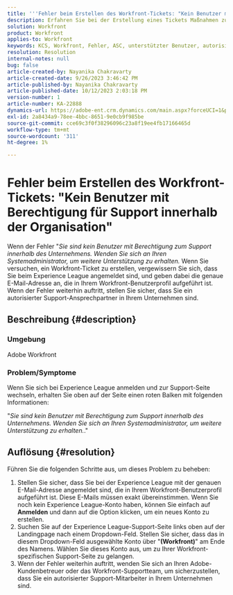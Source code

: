 ```yaml
---
title: '''Fehler beim Erstellen des Workfront-Tickets: "Kein Benutzer mit Berechtigung für Support innerhalb der Organisation"'
description: Erfahren Sie bei der Erstellung eines Tickets Maßnahmen zur Behebung des Workfront-Fehlers "Sie sind kein Benutzer mit Berechtigung im Unternehmen". Bestätigen Sie die E-Mail-Adresse.
solution: Workfront
product: Workfront
applies-to: Workfront
keywords: KCS, Workfront, Fehler, ASC, unterstützter Benutzer, autorisierter Support-Kontakt
resolution: Resolution
internal-notes: null
bug: false
article-created-by: Nayanika Chakravarty
article-created-date: 9/26/2023 3:46:42 PM
article-published-by: Nayanika Chakravarty
article-published-date: 10/12/2023 2:03:18 PM
version-number: 1
article-number: KA-22888
dynamics-url: https://adobe-ent.crm.dynamics.com/main.aspx?forceUCI=1&pagetype=entityrecord&etn=knowledgearticle&id=3170cadd-835c-ee11-be6f-6045bd006149
exl-id: 2a8434a9-78ee-4bbc-8651-9e0cb9f985be
source-git-commit: cce69c3f0f38296096c23a8f19ee4fb17166465d
workflow-type: tm+mt
source-wordcount: '311'
ht-degree: 1%

---
```


# Fehler beim Erstellen des Workfront-Tickets: &quot;Kein Benutzer mit Berechtigung für Support innerhalb der Organisation&quot;


Wenn der Fehler &quot;*Sie sind kein Benutzer mit Berechtigung zum Support innerhalb des Unternehmens. Wenden Sie sich an Ihren Systemadministrator, um weitere Unterstützung zu erhalten.* Wenn Sie versuchen, ein Workfront-Ticket zu erstellen, vergewissern Sie sich, dass Sie beim Experience League angemeldet sind, und geben dabei die genaue E-Mail-Adresse an, die in Ihrem Workfront-Benutzerprofil aufgeführt ist. Wenn der Fehler weiterhin auftritt, stellen Sie sicher, dass Sie ein autorisierter Support-Ansprechpartner in Ihrem Unternehmen sind.

## Beschreibung {#description}


### Umgebung

Adobe Workfront

### Problem/Symptome

Wenn Sie sich bei Experience League anmelden und zur Support-Seite wechseln, erhalten Sie oben auf der Seite einen roten Balken mit folgenden Informationen:

&quot;*Sie sind kein Benutzer mit Berechtigung zum Support innerhalb des Unternehmens. Wenden Sie sich an Ihren Systemadministrator, um weitere Unterstützung zu erhalten.*.&quot;


## Auflösung {#resolution}


Führen Sie die folgenden Schritte aus, um dieses Problem zu beheben:

1. Stellen Sie sicher, dass Sie bei der Experience League mit der genauen E-Mail-Adresse angemeldet sind, die in Ihrem Workfront-Benutzerprofil aufgeführt ist. Diese E-Mails müssen exakt übereinstimmen.    Wenn Sie noch kein Experience League-Konto haben, können Sie einfach auf <b>Anmelden</b> und dann auf die Option klicken, um ein neues Konto zu erstellen.
2. Suchen Sie auf der Experience League-Support-Seite links oben auf der Landingpage nach einem Dropdown-Feld. Stellen Sie sicher, dass das in diesem Dropdown-Feld ausgewählte Konto über &quot;<b>(Workfront)</b>&quot; am Ende des Namens. Wählen Sie dieses Konto aus, um zu Ihrer Workfront-spezifischen Support-Seite zu gelangen.
3. Wenn der Fehler weiterhin auftritt, wenden Sie sich an Ihren Adobe-Kundenbetreuer oder das Workfront-Supportteam, um sicherzustellen, dass Sie ein autorisierter Support-Mitarbeiter in Ihrem Unternehmen sind.
